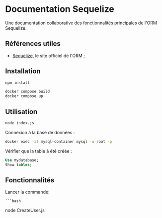 # Documentation Sequelize

Une documentation collaborative des fonctionnalités principales de l'ORM Sequelize.

## Références utiles

- [Sequelize](https://sequelize.org/), le site officiel de l'ORM ;

## Installation
```bash
npm install 
```

```bash
docker compose build
docker compose up
```

## Utilisation

```bash
node index.js
```

Connexion à la base de données :

```bash
docker exec -it mysql-container mysql -u root -p
```

Vérifier que la table à été créée :

```sql
Use mydatabase;
Show tables;
```

## Fonctionnalités

Lancer la commande:
    
    ```bash
node CreateUser.js
```

